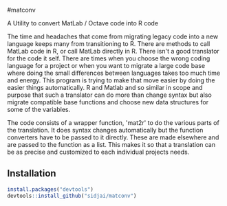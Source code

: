 #matconv

A Utility to convert MatLab / Octave code into R code

The time and headaches that come from migrating legacy code into a new language keeps many from transitioning to R. There are methods to call MatLab code in R, or call MatLab directly in R. There isn't a good translator for the code it self. There are times when you choose the wrong coding language for a project or when you want to migrate a large code base where doing the small differences between languages takes too much time and energy. This program is trying to make that move easier by doing the easier things automatically. R and Matlab and so similar in scope and purpose that such a translator can do more than change syntax but also migrate compatible base functions and choose new data structures for some of the variables.

The code consists of a wrapper function, 'mat2r' to do the various parts of the translation. It does syntax changes automatically but the function converters have to be passed to it directly. These are made elsewhere and are passed to the function as a list. This makes it so that a translation can be as precise and customized to each individual projects needs.

## Installation

```r
install.packages("devtools")
devtools::install_github("sidjai/matconv")
```
